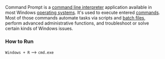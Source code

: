 Command Prompt is a [command line interpreter](https://www.lifewire.com/what-is-a-command-line-interpreter-2625827) application available in most Windows [operating systems](https://www.lifewire.com/operating-systems-2625912). It's used to execute entered [commands](https://www.lifewire.com/what-is-a-command-2625828). Most of those commands automate tasks via scripts and [batch files](https://www.lifewire.com/bat-file-2619796), perform advanced administrative functions, and troubleshoot or solve certain kinds of Windows issues.

### How to Run 

`Windows + R`   --> `cmd.exe`